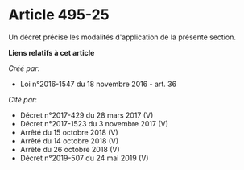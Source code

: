 # Article 495-25

Un décret précise les modalités d'application de la présente section.

**Liens relatifs à cet article**

_Créé par_:

  - Loi n°2016-1547 du 18 novembre 2016 - art. 36

_Cité par_:

  - Décret n°2017-429 du 28 mars 2017 (V)
  - Décret n°2017-1523 du 3 novembre 2017 (V)
  - Arrêté du 15 octobre 2018 (V)
  - Arrêté du 14 octobre 2018 (V)
  - Arrêté du 26 octobre 2018 (V)
  - Décret n°2019-507 du 24 mai 2019 (V)
